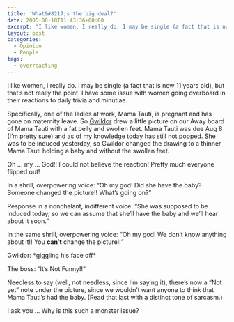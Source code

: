 ```yaml
---
title: 'What&#8217;s the big deal?'
date: 2005-08-18T11:43:36+00:00
excerpt: "I like women, I really do. I may be single (a fact that is now 11 years old), but that's not really the point. I have"
layout: post
categories:
  - Opinion
  - People
tags:
  - overreacting
---
```

I like women, I really do. I may be single (a fact that is now 11 years old), but that&#8217;s not really the point. I have some issue with women going overboard in their reactions to daily trivia and minutiae.

Specifically, one of the ladies at work, Mama Tauti, is pregnant and has gone on maternity leave. So [Gwildor](http://gwild0r.tumblr.com/) drew a little picture on our Away board of Mama Tauti with a fat belly and swollen feet. Mama Tauti was due Aug 8 (I&#8217;m pretty sure) and as of my knowledge today has still not popped. She was to be induced yesterday, so Gwildor changed the drawing to a thinner Mama Tauti holding a baby and without the swollen feet.

Oh &#8230; my &#8230; God!! I could not believe the reaction! Pretty much everyone flipped out!
  
In a shrill, overpowering voice: &#8220;Oh my god! Did she have the baby? Someone changed the picture!! What&#8217;s going on?&#8221;
  
Response in a nonchalant, indifferent voice: &#8220;She was supposed to be induced today, so we can assume that she&#8217;ll have the baby and we&#8217;ll hear about it soon.&#8221;
  
In the same shrill, overpowering voice: &#8220;Oh my god! We don&#8217;t know anything about it!! You **can&#8217;t** change the picture!!&#8221;
  
Gwildor: \*giggling his face off\*
  
The boss: &#8220;It&#8217;s Not Funny!!&#8221;

Needless to say (well, not needless, since I&#8217;m saying it), there&#8217;s now a &#8220;Not yet&#8221; note under the picture, since we wouldn&#8217;t want anyone to think that Mama Tauti&#8217;s had the baby. (Read that last with a distinct tone of sarcasm.)

I ask you &#8230; Why is this such a monster issue?